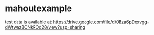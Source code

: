 # mahoutexample

test data is available at;
https://drive.google.com/file/d/0Bza6pDqxvgg-dWtwazBCNkROd28/view?usp=sharing
